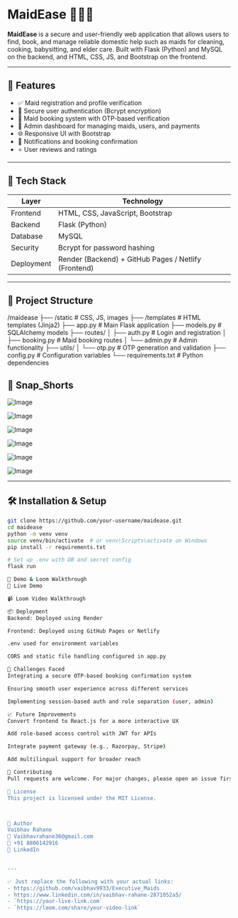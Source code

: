 # MaidEase 🧹👩‍🍳

**MaidEase** is a secure and user-friendly web application that allows users to find, book, and manage reliable domestic help such as maids for cleaning, cooking, babysitting, and elder care. Built with Flask (Python) and MySQL on the backend, and HTML, CSS, JS, and Bootstrap on the frontend.

---

## 🚀 Features

- ✅ Maid registration and profile verification  
- 🔐 Secure user authentication (Bcrypt encryption)  
- 📆 Maid booking system with OTP-based verification  
- 🧾 Admin dashboard for managing maids, users, and payments  
- 🌐 Responsive UI with Bootstrap  
- 📲 Notifications and booking confirmation  
- ⭐ User reviews and ratings  

---

## 🧩 Tech Stack

| Layer      | Technology                     |
|------------|--------------------------------|
| Frontend   | HTML, CSS, JavaScript, Bootstrap |
| Backend    | Flask (Python)                 |
| Database   | MySQL                          |
| Security   | Bcrypt for password hashing    |
| Deployment | Render (Backend) + GitHub Pages / Netlify (Frontend) |

---

## 📁 Project Structure

/maidease
├── /static # CSS, JS, images
├── /templates # HTML templates (Jinja2)
├── app.py # Main Flask application
├── models.py # SQLAlchemy models
├── routes/
│ ├── auth.py # Login and registration
│ ├── booking.py # Maid booking routes
│ └── admin.py # Admin functionality
├── utils/
│ └── otp.py # OTP generation and validation
├── config.py # Configuration variables
└── requirements.txt # Python dependencies


## 📸 Snap_Shorts

![Image](https://github.com/user-attachments/assets/43d1ff7e-a0c1-42e1-94f1-9357b353331d)

![Image](https://github.com/user-attachments/assets/702c105e-1570-455c-82af-8a446702c260)

![Image](https://github.com/user-attachments/assets/5809b019-2fd7-4b15-b815-b366272b0ffd)

![Image](https://github.com/user-attachments/assets/0ff175c8-5bf7-4a7c-b0ae-46518ab4eb1f)

![Image](https://github.com/user-attachments/assets/e71ddaae-09e4-410f-b3da-69a8b1fe5436)

![Image](https://github.com/user-attachments/assets/ad7449d8-9cfe-4569-8ada-88fea3ec533c)

---

## 🛠️ Installation & Setup

```bash
git clone https://github.com/your-username/maidease.git
cd maidease
python -m venv venv
source venv/bin/activate  # or venv\Scripts\activate on Windows
pip install -r requirements.txt

# Set up .env with DB and secret config
flask run

🧪 Demo & Loom Walkthrough
🔗 Live Demo

📹 Loom Video Walkthrough

📦 Deployment
Backend: Deployed using Render

Frontend: Deployed using GitHub Pages or Netlify

.env used for environment variables

CORS and static file handling configured in app.py

🧠 Challenges Faced
Integrating a secure OTP-based booking confirmation system

Ensuring smooth user experience across different services

Implementing session-based auth and role separation (user, admin)

📈 Future Improvements
Convert frontend to React.js for a more interactive UX

Add role-based access control with JWT for APIs

Integrate payment gateway (e.g., Razorpay, Stripe)

Add multilingual support for broader reach

🤝 Contributing
Pull requests are welcome. For major changes, please open an issue first to discuss what you'd like to change.

📄 License
This project is licensed under the MIT License.



👤 Author
Vaibhav Rahane
📧 Vaibhavrahane36@gmail.com
📱 +91 8806142916
🔗 LinkedIn


---

✅ Just replace the following with your actual links:
- https://github.com/vaibhav9933/Executive_Maids
- https://www.linkedin.com/in/vaibhav-rahane-2871052a5/
- `https://your-live-link.com`
- `https://loom.com/share/your-video-link`
